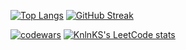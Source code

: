 
[![Top Langs](https://github-readme-stats.vercel.app/api/top-langs/?username=djonnybravo&layout=compact)](https://github.com/djonnybravo)
[![GitHub Streak](https://github-readme-streak-stats.herokuapp.com/?user=djonnybravo)](https://git.io/streak-stats)


[![codewars](https://www.codewars.com/users/djonnybravo/badges/micro)](https://www.codewars.com/users/djonnybravo) 
[![KnlnKS's LeetCode stats](https://leetcode-stats-six.vercel.app/api??username=djonnybravo&CN&theme=dark)](https://github.com/KnlnKS/leetcode-stats)

